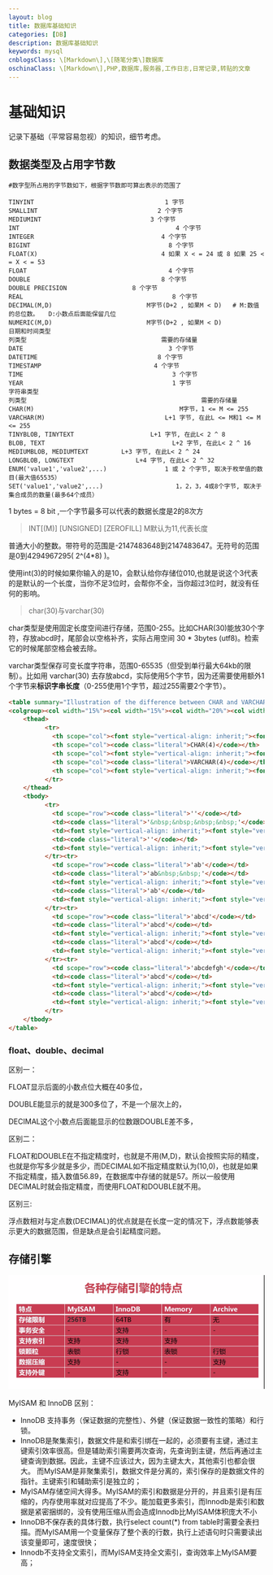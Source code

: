 ```yaml
---
layout: blog
title: 数据库基础知识
categories: [DB]
description: 数据库基础知识
keywords: mysql
cnblogsClass: \[Markdown\],\[随笔分类\]数据库
oschinaClass: \[Markdown\],PHP,数据库,服务器,工作日志,日常记录,转贴的文章
---
```

# 基础知识
记录下基础（平常容易忽视）的知识，细节考虑。

## 数据类型及占用字节数
```mysql
#数字型所占用的字节数如下，根据字节数即可算出表示的范围了

TINYINT                                    1 字节 
SMALLINT                                 2 个字节 
MEDIUMINT                              3 个字节 
INT                                           4 个字节 
INTEGER                                   4 个字节 
BIGINT                                      8 个字节 
FLOAT(X)                                  4 如果 X < = 24 或 8 如果 25 < = X < = 53 
FLOAT                                       4 个字节 
DOUBLE                                    8 个字节 
DOUBLE PRECISION                  8 个字节 
REAL                                         8 个字节 
DECIMAL(M,D)                          M字节(D+2 , 如果M < D)   # M:数值的总位数。 　D:小数点后面能保留几位
NUMERIC(M,D)                          M字节(D+2 , 如果M < D)
日期和时间类型
列类型                                     需要的存储量 
DATE                                        3 个字节 
DATETIME                                 8 个字节 
TIMESTAMP                               4 个字节 
TIME                                         3 个字节 
YEAR                                         1 字节
字符串类型
列类型                                                需要的存储量 
CHAR(M)                                        M字节，1 <= M <= 255 
VARCHAR(M)                                 L+1 字节, 在此L <= M和1 <= M <= 255 
TINYBLOB, TINYTEXT                     L+1 字节, 在此L< 2 ^ 8 
BLOB, TEXT                                   L+2 字节, 在此L< 2 ^ 16 
MEDIUMBLOB, MEDIUMTEXT         L+3 字节, 在此L< 2 ^ 24 
LONGBLOB, LONGTEXT                 L+4 字节, 在此L< 2 ^ 32 
ENUM('value1','value2',...)                1 或 2 个字节, 取决于枚举值的数目(最大值65535） 
SET('value1','value2',...)                    1，2，3，4或8个字节, 取决于集合成员的数量(最多64个成员）
```

1 bytes = 8 bit ,一个字节最多可以代表的数据长度是2的8次方

> INT[(M)] [UNSIGNED] [ZEROFILL]   M默认为11,代表长度

普通大小的整数。带符号的范围是-2147483648到2147483647。无符号的范围是0到4294967295( 2^(4*8) )。

使用int(3)的时候如果你输入的是10，会默认给你存储位010,也就是说这个3代表的是默认的一个长度，当你不足3位时，会帮你不全，当你超过3位时，就没有任何的影响。

> char(30)与varchar(30)

char类型是使用固定长度空间进行存储，范围0-255。比如CHAR(30)能放30个字符，存放abcd时，尾部会以空格补齐，实际占用空间 30 * 3bytes (utf8)。检索它的时候尾部空格会被去除。

varchar类型保存可变长度字符串，范围0-65535（但受到单行最大64kb的限制）。比如用 varchar(30) 去存放abcd，实际使用5个字节，因为还需要使用额外1个字节来**标识字串长度**（0-255使用1个字节，超过255需要2个字节）。

```html
<table summary="Illustration of the difference between CHAR and VARCHAR storage requirements by showing the required storage for various string values in CHAR(4) and VARCHAR(4) columns.">
<colgroup><col width="15%"><col width="15%"><col width="20%"><col width="15%"><col width="20%"></colgroup>
    <thead>
          <tr>
            <th scope="col"><font style="vertical-align: inherit;"><font style="vertical-align: inherit;">值</font></font></th>
            <th scope="col"><code class="literal">CHAR(4)</code></th>
            <th scope="col"><font style="vertical-align: inherit;"><font style="vertical-align: inherit;">需要存储</font></font></th>
            <th scope="col"><code class="literal">VARCHAR(4)</code></th>
            <th scope="col"><font style="vertical-align: inherit;"><font style="vertical-align: inherit;">需要存储</font></font></th>
          </tr>
    </thead>
    <tbody>
          <tr>
            <td scope="row"><code class="literal">''</code></td>
            <td><code class="literal">'&nbsp;&nbsp;&nbsp;&nbsp;'</code></td>
            <td><font style="vertical-align: inherit;"><font style="vertical-align: inherit;">4字节</font></font></td>
            <td><code class="literal">''</code></td>
            <td><font style="vertical-align: inherit;"><font style="vertical-align: inherit;">1个字节</font></font></td>
          </tr><tr>
            <td scope="row"><code class="literal">'ab'</code></td>
            <td><code class="literal">'ab&nbsp;&nbsp;'</code></td>
            <td><font style="vertical-align: inherit;"><font style="vertical-align: inherit;">4字节</font></font></td>
            <td><code class="literal">'ab'</code></td>
            <td><font style="vertical-align: inherit;"><font style="vertical-align: inherit;">3个字节</font></font></td>
          </tr><tr>
            <td scope="row"><code class="literal">'abcd'</code></td>
            <td><code class="literal">'abcd'</code></td>
            <td><font style="vertical-align: inherit;"><font style="vertical-align: inherit;">4字节</font></font></td>
            <td><code class="literal">'abcd'</code></td>
            <td><font style="vertical-align: inherit;"><font style="vertical-align: inherit;">5个字节</font></font></td>
          </tr><tr>
            <td scope="row"><code class="literal">'abcdefgh'</code></td>
            <td><code class="literal">'abcd'</code></td>
            <td><font style="vertical-align: inherit;"><font style="vertical-align: inherit;">4字节</font></font></td>
            <td><code class="literal">'abcd'</code></td>
            <td><font style="vertical-align: inherit;"><font style="vertical-align: inherit;">5个字节</font></font></td>
          </tr>
    </tbody>
</table>
```

### float、double、decimal
区别一：

FLOAT显示后面的小数点位大概在40多位，

DOUBLE能显示的就是300多位了，不是一个层次上的，

DECIMAL这个小数点后面能显示的位数跟DOUBLE差不多，

区别二：

FLOAT和DOUBLE在不指定精度时，也就是不用(M,D)，默认会按照实际的精度，也就是你写多少就是多少，而DECIMAL如不指定精度默认为(10,0)，也就是如果不指定精度，插入数值56.89，在数据库中存储的就是57。所以一般使用DECIMAL时就会指定精度，而使用FLOAT和DOUBLE就不用。

区别三:

浮点数相对与定点数(DECIMAL)的优点就是在长度一定的情况下，浮点数能够表示更大的数据范围，但是缺点是会引起精度问题。


## 存储引擎

![image](https://raw.githubusercontent.com/WalkingSun/WindBlog/gh-pages/images/blog/mysql_yinqing.png)

MyISAM 和 InnoDB 区别：

- InnoDB 支持事务（保证数据的完整性）、外健（保证数据一致性的策略）和行锁。
- InnoDB是聚集索引，数据文件是和索引绑在一起的，必须要有主键，通过主键索引效率很高。但是辅助索引需要两次查询，先查询到主键，然后再通过主键查询到数据。因此，主键不应该过大，因为主键太大，其他索引也都会很大。
而MyISAM是非聚集索引，数据文件是分离的，索引保存的是数据文件的指针。主键索引和辅助索引是独立的；
- MyISAM存储空间大得多。MyISAM的索引和数据是分开的，并且索引是有压缩的，内存使用率就对应提高了不少。能加载更多索引，而Innodb是索引和数据是紧密捆绑的，没有使用压缩从而会造成Innodb比MyISAM体积庞大不小
- InnoDB不保存表的具体行数，执行select count(*) from table时需要全表扫描。而MyISAM用一个变量保存了整个表的行数，执行上述语句时只需要读出该变量即可，速度很快；
- Innodb不支持全文索引，而MyISAM支持全文索引，查询效率上MyISAM要高；


